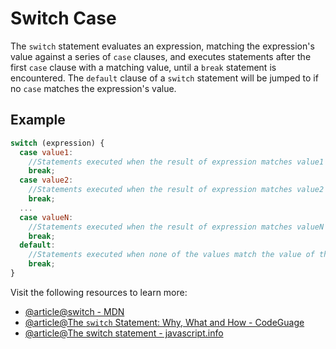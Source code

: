 # Switch Case

The `switch` statement evaluates an expression, matching the expression's value against a series of `case` clauses, and executes statements after the first `case` clause with a matching value, until a `break` statement is encountered. The `default` clause of a `switch` statement will be jumped to if no `case` matches the expression's value.

## Example

```js
switch (expression) {
  case value1:
    //Statements executed when the result of expression matches value1
    break;
  case value2:
    //Statements executed when the result of expression matches value2
    break;
  ...
  case valueN:
    //Statements executed when the result of expression matches valueN
    break;
  default:
    //Statements executed when none of the values match the value of the expression
    break;
}
```

Visit the following resources to learn more:

- [@article@switch - MDN](https://developer.mozilla.org/en-US/docs/Web/JavaScript/Reference/Statements/switch)
- [@article@The `switch` Statement: Why, What and How - CodeGuage](https://www.codeguage.com/courses/js/conditions-switch)
- [@article@The switch statement - javascript.info](https://javascript.info/switch)
